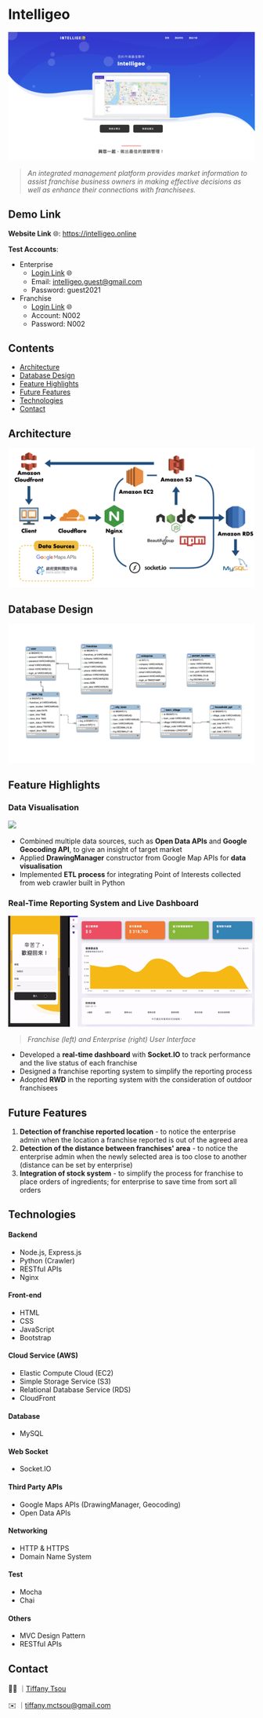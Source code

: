 # Intelligeo

![](https://github.com/Tiffanymctsou/Project_Assets/blob/master/Intelligeo/intelligeo_home.png)

> _An integrated management platform provides market information to assist franchise business owners in making effective decisions as well as enhance their connections with franchisees._

## Demo Link

**Website Link** 🌐: https://intelligeo.online

**Test Accounts**:

-   Enterprise
    -   [Login Link](https://intelligeo.online/login.html 'Login Link') 🌐
    -   Email: intelligeo.guest@gmail.com
    -   Password: guest2021
-   Franchise
    -   [Login Link](https://intelligeo.online/franchise/login.html 'Login Link') 🌐
    -   Account: N002
    -   Password: N002

## Contents

-   [Architecture](#architecture)
-   [Database Design](#database-design)
-   [Feature Highlights](#features)
-   [Future Features](#future-features)
-   [Technologies](#technologies)
-   [Contact](#contact)

## Architecture

![](https://github.com/Tiffanymctsou/Project_Assets/blob/master/Intelligeo/architecture.png)

## Database Design

![](https://github.com/Tiffanymctsou/Project_Assets/blob/master/Intelligeo/db_schema.png)

## Feature Highlights

### Data Visualisation

![](https://github.com/Tiffanymctsou/Project_Assets/blob/master/Intelligeo/data_visualisation.gif)

-   Combined multiple data sources, such as **Open Data APIs** and **Google Geocoding API**, to give an insight of target market
-   Applied **DrawingManager** constructor from Google Map APIs for **data visualisation**
-   Implemented **ETL process** for integrating Point of Interests collected from web crawler built in Python

### Real-Time Reporting System and Live Dashboard

![](https://github.com/Tiffanymctsou/Project_Assets/blob/master/Intelligeo/live_dashboard.gif)

> _Franchise (left) and Enterprise (right) User Interface_

-   Developed a **real-time dashboard** with **Socket.IO** to track performance and the live status of each franchise
-   Designed a franchise reporting system to simplify the reporting process
-   Adopted **RWD** in the reporting system with the consideration of outdoor franchisees

## Future Features

1. **Detection of franchise reported location** - to notice the enterprise admin when the location a franchise reported is out of the agreed area
2. **Detection of the distance between franchises' area** - to notice the enterprise admin when the newly selected area is too close to another (distance can be set by enterprise)
3. **Integration of stock system** - to simplify the process for franchise to place orders of ingredients; for enterprise to save time from sort all orders

## Technologies

#### Backend

-   Node.js, Express.js
-   Python (Crawler)
-   RESTful APIs
-   Nginx

#### Front-end

-   HTML
-   CSS
-   JavaScript
-   Bootstrap

#### Cloud Service (AWS)

-   Elastic Compute Cloud (EC2)
-   Simple Storage Service (S3)
-   Relational Database Service (RDS)
-   CloudFront

#### Database

-   MySQL

#### Web Socket

-   Socket.IO

#### Third Party APIs

-   Google Maps APIs (DrawingManager, Geocoding)
-   Open Data APIs

#### Networking

-   HTTP & HTTPS
-   Domain Name System

#### Test

-   Mocha
-   Chai

#### Others

-   MVC Design Pattern
-   RESTful APIs

## Contact

👩‍💻 ｜[Tiffany Tsou](https://github.com/Tiffanymctsou 'Tiffany Tsou')

✉️ ｜tiffany.mctsou@gmail.com
